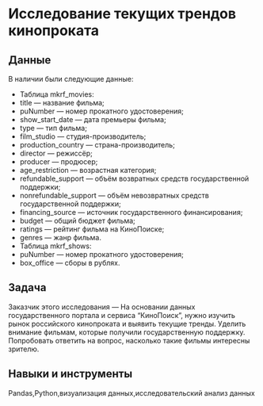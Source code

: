 # Исследование текущих трендов кинопроката

## Данные
В наличии были следующие данные:
- Таблица mkrf_movies: 
- title — название фильма;
- puNumber — номер прокатного удостоверения;
- show_start_date — дата премьеры фильма;
- type — тип фильма;
- film_studio — студия-производитель;
- production_country — страна-производитель;
- director — режиссёр;
- producer — продюсер;
- age_restriction — возрастная категория;
- refundable_support — объём возвратных средств государственной поддержки;
- nonrefundable_support — объём невозвратных средств государственной поддержки;
- financing_source — источник государственного финансирования;
- budget — общий бюджет фильма;
- ratings — рейтинг фильма на КиноПоиске;
- genres — жанр фильма.
- Таблица mkrf_shows:
- puNumber — номер прокатного удостоверения;
- box_office — сборы в рублях.

## Задача
Заказчик этого исследования — 
На основании данных государственного портала и сервиса “КиноПоиск”, нужно изучить рынок российского кинопроката и выявить текущие тренды. Уделить внимание фильмам, которые получили государственную поддержку. Попробовать ответить на вопрос, насколько такие фильмы интересны зрителю.



## Навыки и инструменты
Pandas,Python,визуализация данных,исследовательский анализ данных
